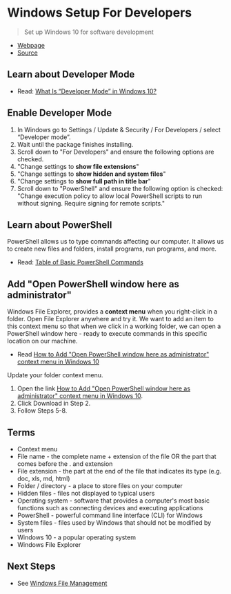# Windows Setup For Developers

> Set up Windows 10 for software development

- [Webpage](https://denisecase.github.io/windows-setup/)
- [Source](https://github.com/denisecase/windows-setup)

## Learn about Developer Mode

- Read: [What Is “Developer Mode” in Windows 10?](https://www.howtogeek.com/292914/what-is-developer-mode-in-windows-10/)

## Enable Developer Mode

1. In Windows go to Settings / Update & Security / For Developers / select “Developer mode”.
2. Wait until the package finishes installing. 
3. Scroll down to "For Developers" and ensure the following options are checked.
4. "Change settings to **show file extensions**"
5. "Change settings to **show hidden and system files**"
6. "Change settings to **show full path in title bar**"
7. Scroll down to "PowerShell" and ensure the following option is checked: "Change execution policy to allow local PowerShell scripts to run without signing. Require signing for remote scripts."

## Learn about PowerShell

PowerShell allows us to type commands affecting our computer. It allows us to create new files and folders, install programs, run programs, and more.

- Read: [Table of Basic PowerShell Commands](https://blogs.technet.microsoft.com/heyscriptingguy/2015/06/11/table-of-basic-powershell-commands/)

## Add "Open PowerShell window here as administrator"

Windows File Explorer, provides a **context menu** when you right-click in a folder.
Open File Explorer anywhere and try it.
We want to add an item to this context menu so that when we click in a working folder, we can open a PowerShell window here - ready to execute commands in this specific location on our machine.

- Read [How to Add "Open PowerShell window here as administrator" context menu in Windows 10](https://www.tenforums.com/tutorials/60177-add-open-powershell-window-here-administrator-windows-10-a.html)

Update your folder context menu.

1. Open the link  [How to Add "Open PowerShell window here as administrator" context menu in Windows 10](https://www.tenforums.com/tutorials/60177-add-open-powershell-window-here-administrator-windows-10-a.html).
2. Click Download in Step 2.
3. Follow Steps 5-8.

## Terms

- Context menu
- File name - the complete name + extension of the file OR the part that comes before the . and extension
- File extension - the part at the end of the file that indicates its type (e.g. doc, xls, md, html)
- Folder / directory - a place to store files on your computer
- Hidden files - files not displayed to typical users
- Operating system - software that provides a computer's most basic functions such as connecting devices and executing applications
- PowerShell - powerful command line interface (CLI) for Windows
- System files - files used by Windows that should not be modified by users
- Windows 10 - a popular operating system
- Windows File Explorer

## Next Steps

- See [Windows File Management](https://github.com/denisecase/windows-file-management)
